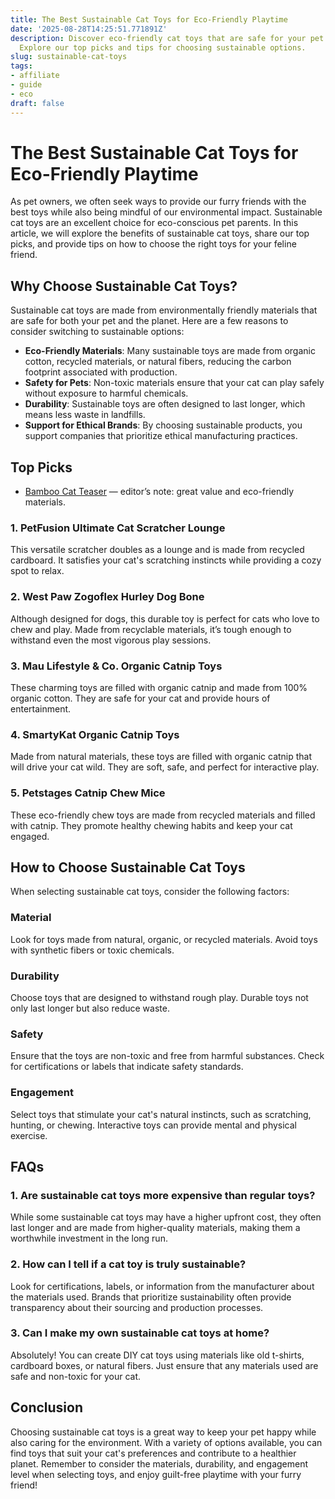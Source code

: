 ```yaml
---
title: The Best Sustainable Cat Toys for Eco-Friendly Playtime
date: '2025-08-28T14:25:51.771891Z'
description: Discover eco-friendly cat toys that are safe for your pet and the planet.
  Explore our top picks and tips for choosing sustainable options.
slug: sustainable-cat-toys
tags:
- affiliate
- guide
- eco
draft: false
---
```


# The Best Sustainable Cat Toys for Eco-Friendly Playtime

As pet owners, we often seek ways to provide our furry friends with the best toys while also being mindful of our environmental impact. Sustainable cat toys are an excellent choice for eco-conscious pet parents. In this article, we will explore the benefits of sustainable cat toys, share our top picks, and provide tips on how to choose the right toys for your feline friend.

## Why Choose Sustainable Cat Toys?

Sustainable cat toys are made from environmentally friendly materials that are safe for both your pet and the planet. Here are a few reasons to consider switching to sustainable options:

- **Eco-Friendly Materials**: Many sustainable toys are made from organic cotton, recycled materials, or natural fibers, reducing the carbon footprint associated with production.
- **Safety for Pets**: Non-toxic materials ensure that your cat can play safely without exposure to harmful chemicals.
- **Durability**: Sustainable toys are often designed to last longer, which means less waste in landfills.
- **Support for Ethical Brands**: By choosing sustainable products, you support companies that prioritize ethical manufacturing practices.

## Top Picks

- [Bamboo Cat Teaser](https://www.amazon.com/dp/B09XYZ3210/?tag=ecopetguide-20) — editor’s note: great value and eco-friendly materials.

### 1. **PetFusion Ultimate Cat Scratcher Lounge**
This versatile scratcher doubles as a lounge and is made from recycled cardboard. It satisfies your cat's scratching instincts while providing a cozy spot to relax.

### 2. **West Paw Zogoflex Hurley Dog Bone**
Although designed for dogs, this durable toy is perfect for cats who love to chew and play. Made from recyclable materials, it’s tough enough to withstand even the most vigorous play sessions.

### 3. **Mau Lifestyle & Co. Organic Catnip Toys**
These charming toys are filled with organic catnip and made from 100% organic cotton. They are safe for your cat and provide hours of entertainment.

### 4. **SmartyKat Organic Catnip Toys**
Made from natural materials, these toys are filled with organic catnip that will drive your cat wild. They are soft, safe, and perfect for interactive play.

### 5. **Petstages Catnip Chew Mice**
These eco-friendly chew toys are made from recycled materials and filled with catnip. They promote healthy chewing habits and keep your cat engaged.

## How to Choose Sustainable Cat Toys

When selecting sustainable cat toys, consider the following factors:

### Material
Look for toys made from natural, organic, or recycled materials. Avoid toys with synthetic fibers or toxic chemicals.

### Durability
Choose toys that are designed to withstand rough play. Durable toys not only last longer but also reduce waste.

### Safety
Ensure that the toys are non-toxic and free from harmful substances. Check for certifications or labels that indicate safety standards.

### Engagement
Select toys that stimulate your cat's natural instincts, such as scratching, hunting, or chewing. Interactive toys can provide mental and physical exercise.

## FAQs

### 1. Are sustainable cat toys more expensive than regular toys?
While some sustainable cat toys may have a higher upfront cost, they often last longer and are made from higher-quality materials, making them a worthwhile investment in the long run.

### 2. How can I tell if a cat toy is truly sustainable?
Look for certifications, labels, or information from the manufacturer about the materials used. Brands that prioritize sustainability often provide transparency about their sourcing and production processes.

### 3. Can I make my own sustainable cat toys at home?
Absolutely! You can create DIY cat toys using materials like old t-shirts, cardboard boxes, or natural fibers. Just ensure that any materials used are safe and non-toxic for your cat.

## Conclusion

Choosing sustainable cat toys is a great way to keep your pet happy while also caring for the environment. With a variety of options available, you can find toys that suit your cat's preferences and contribute to a healthier planet. Remember to consider the materials, durability, and engagement level when selecting toys, and enjoy guilt-free playtime with your furry friend!